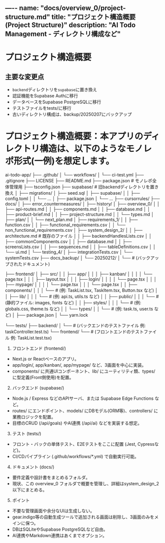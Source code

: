—--
name: "docs/overview_0/project-structure.md"
title: "プロジェクト構造概要 (Project Structure)"
description: "AI Todo Management - ディレクトリ構成など"
---

# プロジェクト構造概要

## 主要な変更点
- `backend`ディレクトリを`supabase`に置き換え
- 認証機能をSupabase Authに移行
- データベースをSupabase PostgreSQLに移行
- テストファイルをtests/に移行
- 古いディレクトリ構成は、backup/20250207にバックアップ


# プロジェクト構造概要：本アプリのディレクトリ構造は、以下のような**モノレポ**形式(一例)を想定します。

ai-todo-app/
├── .github/
│   └── workflows/
│       └── ci-test.yml
├── .gitignore
├── LICENSE
├── README.md
├── package.json   # モノレポ全体管理用
├── tsconfig.json
├── supabase/   # 旧backendディレクトリを置き換え
│   ├── migrations/
│   ├── seed.sql
│   ├── supabase/
│   │   ├── config.toml
│   │   └── ...
│   ├── package.json
│   └── ...
├── cursorrules/
├── docs/
│   ├── error_countermeasures/
│   ├── history/
│   ├── overview_0/
│   │   ├── api-routes.md
│   │   ├── components.md
│   │   ├── database.md
│   │   ├── product-brief.md
│   │   ├── project-structure.md
│   │   └── types.md
│   ├── plan/
│   │   └── next_plan.md
│   ├── requirements_1/
│   │   ├── function.csv
│   │   ├── functional_requirements.csv
│   │   └── non_functional_requirements.csv
│   ├── system_design_2/
│   │   ├── architecture.md       # 既存のファイル
│   │   ├── backendHandlesLists.csv
│   │   ├── commonComponents.csv
│   │   ├── database.md
│   │   ├── screensLists.csv
│   │   ├── sequences.md
│   │   ├── tableDefinitions.csv
│   │   └── ui.md
│   └── testing_4/
│       ├── integrationTests.csv
│       └── systemTests.csv
├── docs_backup/
│   └── 20250212/
│       └── # (バックアップされたドキュメント)

├── frontend/
│   ├── src/
│   │   ├── app/
│   │   │   ├── kanban/
│   │   │   │   └── page.tsx
│   │   │   ├── layout.tsx
│   │   │   ├── login/
│   │   │   │   └── page.tsx
│   │   │   ├── mypage/
│   │   │   │   └── page.tsx
│   │   │   └── page.tsx
│   │   ├── components/
│   │   │   └── # (例: TaskList.tsx, TaskItem.tsx, Button.tsx など)
│   │   ├── lib/
│   │   │   └── # (例: api.ts, utils.ts など)
│   │   ├── public/
│   │   │   └── # (静的ファイル: images, fonts など)
│   │   ├── styles/
│   │   │   └── # (例: globals.css, theme.ts など)
│   │   └── types/
│   │       └── # (例: task.ts, user.ts など)
│   ├── package.json
│   └── yarn.lock

└── tests/
    ├── backend/
    │    └── # (バックエンドのテストファイル 例: taskController.test.ts)
    └── frontend/
         └── # (フロントエンドのテストファイル 例: TaskList.test.tsx)

1. フロントエンド (frontend/)
- Next.js or Reactベースのアプリ。
- app/login/, app/kanban/, app/mypage/ など、3画面を中心に実装。
- components/ に共通UIコンポーネント、lib/ にユーティリティ類、types/ に型定義(Front側使用)を配置。

2. バックエンド (supabase/)
- Node.js / Express などのAPIサーバ、または Supabase Edge Functions など。
- routes/ にエンドポイント、models/ にDBモデル(ORM等)、controllers/ に業務ロジックを配置。
- 目標のCRUD (/api/goals) やAI連携 (/api/ai) などを実装する想定。

3. テスト (tests/)
- フロント・バックの単体テスト、E2Eテストをここに配置 (Jest, Cypressなど)。
- CI/CDパイプライン (.github/workflows/*.yml) で自動実行可能。

4. ドキュメント (docs/)
- 要件定義や設計書をまとめるフォルダ。
- 現状、この overview_0 フォルダで概要を管理し、詳細はsystem_design_2以下にまとめる。

5. ポイント
- 不要な管理画面や余分なUIは生成しない。
- gear.indigo等の自動生成ツールで追加される画面は削除し、3画面のみをメインに保つ。
- DBはSQLiteやSupabase PostgreSQLなど自由。
- AI連携やMarkdown連携はあくまでオプション。